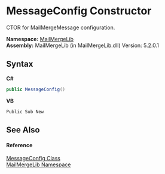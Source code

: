 # MessageConfig Constructor 
 

CTOR for MailMergeMessage configuration.

**Namespace:**&nbsp;<a href="31c6ebbe-d683-7561-7308-5a5ee1f76bf5">MailMergeLib</a><br />**Assembly:**&nbsp;MailMergeLib (in MailMergeLib.dll) Version: 5.2.0.1

## Syntax

**C#**<br />
``` C#
public MessageConfig()
```

**VB**<br />
``` VB
Public Sub New
```


## See Also


#### Reference
<a href="63d92bcd-f847-3da5-3222-d9f6e6ad8968">MessageConfig Class</a><br /><a href="31c6ebbe-d683-7561-7308-5a5ee1f76bf5">MailMergeLib Namespace</a><br />
